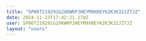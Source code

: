 ```yaml
---
title: "SP06T219291G2XKWRPJHEYM9XREYK2K3K32JZ7JZ"
date: 2024-11-23T17:42:21.178Z
user: SP06T219291G2XKWRPJHEYM9XREYK2K3K32JZ7JZ
layout: "users"
---
```

    